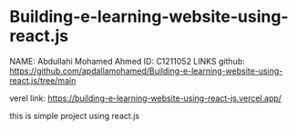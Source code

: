 # Building-e-learning-website-using-react.js

NAME: Abdullahi Mohamed Ahmed
ID: C1211052
LINKS github: https://github.com/apdallamohamed/Building-e-learning-website-using-react.js/tree/main

verel link: https://building-e-learning-website-using-react-js.vercel.app/

this is simple project using react.js 
